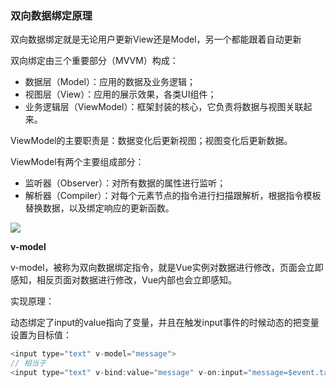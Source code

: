 
### 双向数据绑定原理

双向数据绑定就是无论用户更新View还是Model，另一个都能跟着自动更新

双向绑定由三个重要部分（MVVM）构成：

* 数据层（Model）：应用的数据及业务逻辑；
* 视图层（View）：应用的展示效果，各类UI组件；
* 业务逻辑层（ViewModel）：框架封装的核心，它负责将数据与视图关联起来。

ViewModel的主要职责是：数据变化后更新视图；视图变化后更新数据。

ViewModel有两个主要组成部分：

* 监听器（Observer）：对所有数据的属性进行监听；
* 解析器（Compiler）：对每个元素节点的指令进行扫描跟解析，根据指令模板替换数据，以及绑定响应的更新函数。

![](https://segmentfault.com/img/bVbAcnZ)

**v-model**

v-model，被称为双向数据绑定指令，就是Vue实例对数据进行修改，页面会立即感知，相反页面对数据进行修改，Vue内部也会立即感知。

实现原理：

动态绑定了input的value指向了变量，并且在触发input事件的时候动态的把变量设置为目标值：
```js
<input type="text" v-model="message">
// 相当于
<input type="text" v-bind:value="message" v-on:input="message=$event.target.value">
```
